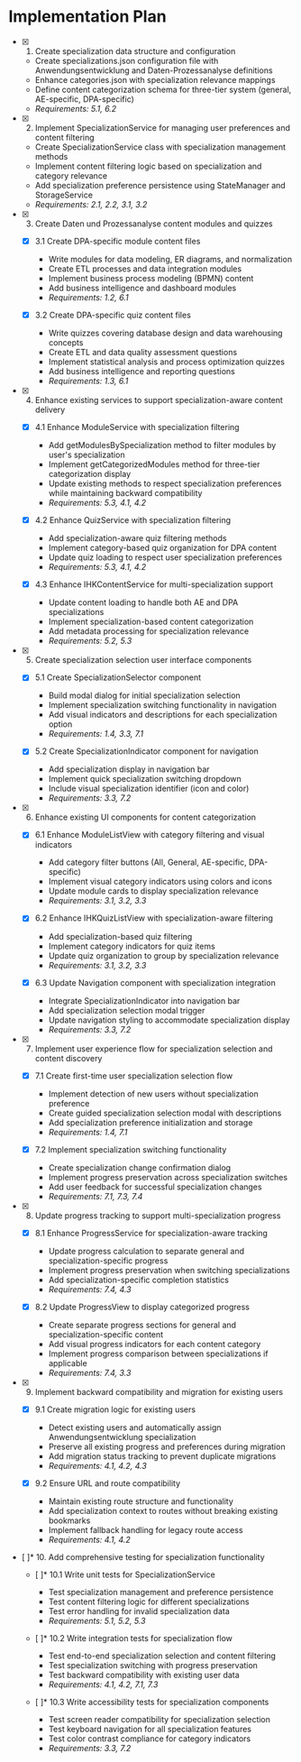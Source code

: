 # Implementation Plan

- [x] 1. Create specialization data structure and configuration
  - Create specializations.json configuration file with Anwendungsentwicklung and Daten-Prozessanalyse definitions
  - Enhance categories.json with specialization relevance mappings
  - Define content categorization schema for three-tier system (general, AE-specific, DPA-specific)
  - _Requirements: 5.1, 6.2_

- [x] 2. Implement SpecializationService for managing user preferences and content filtering
  - Create SpecializationService class with specialization management methods
  - Implement content filtering logic based on specialization and category relevance
  - Add specialization preference persistence using StateManager and StorageService
  - _Requirements: 2.1, 2.2, 3.1, 3.2_

- [x] 3. Create Daten und Prozessanalyse content modules and quizzes
  - [x] 3.1 Create DPA-specific module content files
    - Write modules for data modeling, ER diagrams, and normalization
    - Create ETL processes and data integration modules
    - Implement business process modeling (BPMN) content
    - Add business intelligence and dashboard modules
    - _Requirements: 1.2, 6.1_

  - [x] 3.2 Create DPA-specific quiz content files
    - Write quizzes covering database design and data warehousing concepts
    - Create ETL and data quality assessment questions
    - Implement statistical analysis and process optimization quizzes
    - Add business intelligence and reporting questions
    - _Requirements: 1.3, 6.1_

- [x] 4. Enhance existing services to support specialization-aware content delivery
  - [x] 4.1 Enhance ModuleService with specialization filtering
    - Add getModulesBySpecialization method to filter modules by user's specialization
    - Implement getCategorizedModules method for three-tier categorization display
    - Update existing methods to respect specialization preferences while maintaining backward compatibility
    - _Requirements: 5.3, 4.1, 4.2_

  - [x] 4.2 Enhance QuizService with specialization filtering
    - Add specialization-aware quiz filtering methods
    - Implement category-based quiz organization for DPA content
    - Update quiz loading to respect user specialization preferences
    - _Requirements: 5.3, 4.1, 4.2_

  - [x] 4.3 Enhance IHKContentService for multi-specialization support
    - Update content loading to handle both AE and DPA specializations
    - Implement specialization-based content categorization
    - Add metadata processing for specialization relevance
    - _Requirements: 5.2, 5.3_

- [x] 5. Create specialization selection user interface components
  - [x] 5.1 Create SpecializationSelector component
    - Build modal dialog for initial specialization selection
    - Implement specialization switching functionality in navigation
    - Add visual indicators and descriptions for each specialization option
    - _Requirements: 1.4, 3.3, 7.1_

  - [x] 5.2 Create SpecializationIndicator component for navigation
    - Add specialization display in navigation bar
    - Implement quick specialization switching dropdown
    - Include visual specialization identifier (icon and color)
    - _Requirements: 3.3, 7.2_

- [x] 6. Enhance existing UI components for content categorization
  - [x] 6.1 Enhance ModuleListView with category filtering and visual indicators
    - Add category filter buttons (All, General, AE-specific, DPA-specific)
    - Implement visual category indicators using colors and icons
    - Update module cards to display specialization relevance
    - _Requirements: 3.1, 3.2, 3.3_

  - [x] 6.2 Enhance IHKQuizListView with specialization-aware filtering
    - Add specialization-based quiz filtering
    - Implement category indicators for quiz items
    - Update quiz organization to group by specialization relevance
    - _Requirements: 3.1, 3.2, 3.3_

  - [x] 6.3 Update Navigation component with specialization integration
    - Integrate SpecializationIndicator into navigation bar
    - Add specialization selection modal trigger
    - Update navigation styling to accommodate specialization display
    - _Requirements: 3.3, 7.2_

- [x] 7. Implement user experience flow for specialization selection and content discovery
  - [x] 7.1 Create first-time user specialization selection flow
    - Implement detection of new users without specialization preference
    - Create guided specialization selection modal with descriptions
    - Add specialization preference initialization and storage
    - _Requirements: 1.4, 7.1_

  - [x] 7.2 Implement specialization switching functionality
    - Create specialization change confirmation dialog
    - Implement progress preservation across specialization switches
    - Add user feedback for successful specialization changes
    - _Requirements: 7.1, 7.3, 7.4_

- [x] 8. Update progress tracking to support multi-specialization progress
  - [x] 8.1 Enhance ProgressService for specialization-aware tracking
    - Update progress calculation to separate general and specialization-specific progress
    - Implement progress preservation when switching specializations
    - Add specialization-specific completion statistics
    - _Requirements: 7.4, 4.3_

  - [x] 8.2 Update ProgressView to display categorized progress
    - Create separate progress sections for general and specialization-specific content
    - Add visual progress indicators for each content category
    - Implement progress comparison between specializations if applicable
    - _Requirements: 7.4, 3.3_

- [x] 9. Implement backward compatibility and migration for existing users
  - [x] 9.1 Create migration logic for existing users
    - Detect existing users and automatically assign Anwendungsentwicklung specialization
    - Preserve all existing progress and preferences during migration
    - Add migration status tracking to prevent duplicate migrations
    - _Requirements: 4.1, 4.2, 4.3_

  - [x] 9.2 Ensure URL and route compatibility
    - Maintain existing route structure and functionality
    - Add specialization context to routes without breaking existing bookmarks
    - Implement fallback handling for legacy route access
    - _Requirements: 4.1, 4.2_

- [ ]\* 10. Add comprehensive testing for specialization functionality
  - [ ]\* 10.1 Write unit tests for SpecializationService
    - Test specialization management and preference persistence
    - Test content filtering logic for different specializations
    - Test error handling for invalid specialization data
    - _Requirements: 5.1, 5.2, 5.3_

  - [ ]\* 10.2 Write integration tests for specialization flow
    - Test end-to-end specialization selection and content filtering
    - Test specialization switching with progress preservation
    - Test backward compatibility with existing user data
    - _Requirements: 4.1, 4.2, 7.1, 7.3_

  - [ ]\* 10.3 Write accessibility tests for specialization components
    - Test screen reader compatibility for specialization selection
    - Test keyboard navigation for all specialization features
    - Test color contrast compliance for category indicators
    - _Requirements: 3.3, 7.2_
